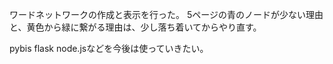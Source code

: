 ワードネットワークの作成と表示を行った。
5ページの青のノードが少ない理由と、黄色から緑に繋がる理由は、少し落ち着いてからやり直す。

pybis flask node.jsなどを今後は使っていきたい。
